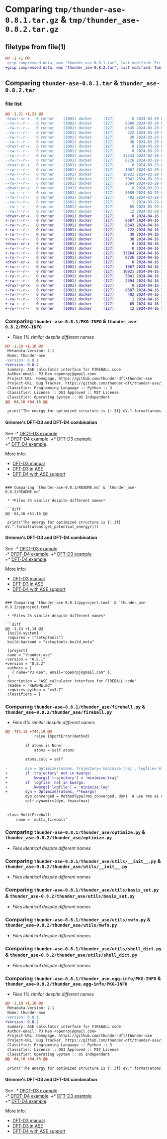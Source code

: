 # Comparing `tmp/thunder-ase-0.8.1.tar.gz` & `tmp/thunder_ase-0.8.2.tar.gz`

## filetype from file(1)

```diff
@@ -1 +1 @@
-gzip compressed data, was "thunder-ase-0.8.1.tar", last modified: Fri Mar 29 02:33:04 2024, max compression
+gzip compressed data, was "thunder_ase-0.8.2.tar", last modified: Tue Apr 16 11:34:11 2024, max compression
```

## Comparing `thunder-ase-0.8.1.tar` & `thunder_ase-0.8.2.tar`

### file list

```diff
@@ -1,21 +1,21 @@
-drwxr-xr-x   0 runner    (1001) docker     (127)        0 2024-03-29 02:33:04.243111 thunder-ase-0.8.1/
--rw-r--r--   0 runner    (1001) docker     (127)     8689 2024-03-29 02:33:04.243111 thunder-ase-0.8.1/PKG-INFO
--rw-r--r--   0 runner    (1001) docker     (127)     8345 2024-03-29 02:32:55.000000 thunder-ase-0.8.1/README.md
--rw-r--r--   0 runner    (1001) docker     (127)      722 2024-03-29 02:32:55.000000 thunder-ase-0.8.1/pyproject.toml
--rw-r--r--   0 runner    (1001) docker     (127)       38 2024-03-29 02:33:04.243111 thunder-ase-0.8.1/setup.cfg
--rw-r--r--   0 runner    (1001) docker     (127)       38 2024-03-29 02:32:55.000000 thunder-ase-0.8.1/setup.py
-drwxr-xr-x   0 runner    (1001) docker     (127)        0 2024-03-29 02:33:04.243111 thunder-ase-0.8.1/thunder_ase/
--rw-r--r--   0 runner    (1001) docker     (127)        0 2024-03-29 02:32:55.000000 thunder-ase-0.8.1/thunder_ase/__init__.py
--rw-r--r--   0 runner    (1001) docker     (127)    33543 2024-03-29 02:32:55.000000 thunder-ase-0.8.1/thunder_ase/fireball.py
--rw-r--r--   0 runner    (1001) docker     (127)     6726 2024-03-29 02:32:55.000000 thunder-ase-0.8.1/thunder_ase/optimize.py
-drwxr-xr-x   0 runner    (1001) docker     (127)        0 2024-03-29 02:33:04.243111 thunder-ase-0.8.1/thunder_ase/utils/
--rw-r--r--   0 runner    (1001) docker     (127)     1967 2024-03-29 02:32:55.000000 thunder-ase-0.8.1/thunder_ase/utils/__init__.py
--rw-r--r--   0 runner    (1001) docker     (127)    10921 2024-03-29 02:32:55.000000 thunder-ase-0.8.1/thunder_ase/utils/basis_set.py
--rw-r--r--   0 runner    (1001) docker     (127)     5041 2024-03-29 02:32:55.000000 thunder-ase-0.8.1/thunder_ase/utils/mwfn.py
--rw-r--r--   0 runner    (1001) docker     (127)     2694 2024-03-29 02:32:55.000000 thunder-ase-0.8.1/thunder_ase/utils/shell_dict.py
-drwxr-xr-x   0 runner    (1001) docker     (127)        0 2024-03-29 02:33:04.243111 thunder-ase-0.8.1/thunder_ase.egg-info/
--rw-r--r--   0 runner    (1001) docker     (127)     8689 2024-03-29 02:33:04.000000 thunder-ase-0.8.1/thunder_ase.egg-info/PKG-INFO
--rw-r--r--   0 runner    (1001) docker     (127)      402 2024-03-29 02:33:04.000000 thunder-ase-0.8.1/thunder_ase.egg-info/SOURCES.txt
--rw-r--r--   0 runner    (1001) docker     (127)        1 2024-03-29 02:33:04.000000 thunder-ase-0.8.1/thunder_ase.egg-info/dependency_links.txt
--rw-r--r--   0 runner    (1001) docker     (127)       65 2024-03-29 02:33:04.000000 thunder-ase-0.8.1/thunder_ase.egg-info/entry_points.txt
--rw-r--r--   0 runner    (1001) docker     (127)       12 2024-03-29 02:33:04.000000 thunder-ase-0.8.1/thunder_ase.egg-info/top_level.txt
+drwxr-xr-x   0 runner    (1001) docker     (127)        0 2024-04-16 11:34:11.506564 thunder_ase-0.8.2/
+-rw-r--r--   0 runner    (1001) docker     (127)     8687 2024-04-16 11:34:11.506564 thunder_ase-0.8.2/PKG-INFO
+-rw-r--r--   0 runner    (1001) docker     (127)     8343 2024-04-16 11:34:06.000000 thunder_ase-0.8.2/README.md
+-rw-r--r--   0 runner    (1001) docker     (127)      722 2024-04-16 11:34:06.000000 thunder_ase-0.8.2/pyproject.toml
+-rw-r--r--   0 runner    (1001) docker     (127)       38 2024-04-16 11:34:11.506564 thunder_ase-0.8.2/setup.cfg
+-rw-r--r--   0 runner    (1001) docker     (127)       38 2024-04-16 11:34:06.000000 thunder_ase-0.8.2/setup.py
+drwxr-xr-x   0 runner    (1001) docker     (127)        0 2024-04-16 11:34:11.502565 thunder_ase-0.8.2/thunder_ase/
+-rw-r--r--   0 runner    (1001) docker     (127)        0 2024-04-16 11:34:06.000000 thunder_ase-0.8.2/thunder_ase/__init__.py
+-rw-r--r--   0 runner    (1001) docker     (127)    33664 2024-04-16 11:34:06.000000 thunder_ase-0.8.2/thunder_ase/fireball.py
+-rw-r--r--   0 runner    (1001) docker     (127)     6726 2024-04-16 11:34:06.000000 thunder_ase-0.8.2/thunder_ase/optimize.py
+drwxr-xr-x   0 runner    (1001) docker     (127)        0 2024-04-16 11:34:11.506564 thunder_ase-0.8.2/thunder_ase/utils/
+-rw-r--r--   0 runner    (1001) docker     (127)     1967 2024-04-16 11:34:06.000000 thunder_ase-0.8.2/thunder_ase/utils/__init__.py
+-rw-r--r--   0 runner    (1001) docker     (127)    10921 2024-04-16 11:34:06.000000 thunder_ase-0.8.2/thunder_ase/utils/basis_set.py
+-rw-r--r--   0 runner    (1001) docker     (127)     5041 2024-04-16 11:34:06.000000 thunder_ase-0.8.2/thunder_ase/utils/mwfn.py
+-rw-r--r--   0 runner    (1001) docker     (127)     2694 2024-04-16 11:34:06.000000 thunder_ase-0.8.2/thunder_ase/utils/shell_dict.py
+drwxr-xr-x   0 runner    (1001) docker     (127)        0 2024-04-16 11:34:11.506564 thunder_ase-0.8.2/thunder_ase.egg-info/
+-rw-r--r--   0 runner    (1001) docker     (127)     8687 2024-04-16 11:34:11.000000 thunder_ase-0.8.2/thunder_ase.egg-info/PKG-INFO
+-rw-r--r--   0 runner    (1001) docker     (127)      402 2024-04-16 11:34:11.000000 thunder_ase-0.8.2/thunder_ase.egg-info/SOURCES.txt
+-rw-r--r--   0 runner    (1001) docker     (127)        1 2024-04-16 11:34:11.000000 thunder_ase-0.8.2/thunder_ase.egg-info/dependency_links.txt
+-rw-r--r--   0 runner    (1001) docker     (127)       65 2024-04-16 11:34:11.000000 thunder_ase-0.8.2/thunder_ase.egg-info/entry_points.txt
+-rw-r--r--   0 runner    (1001) docker     (127)       12 2024-04-16 11:34:11.000000 thunder_ase-0.8.2/thunder_ase.egg-info/top_level.txt
```

### Comparing `thunder-ase-0.8.1/PKG-INFO` & `thunder_ase-0.8.2/PKG-INFO`

 * *Files 1% similar despite different names*

```diff
@@ -1,10 +1,10 @@
 Metadata-Version: 2.1
 Name: thunder-ase
-Version: 0.8.1
+Version: 0.8.2
 Summary: ASE calculator interface for FIREBALL code
 Author-email: PJ Ren <openrpj@gmail.com>
 Project-URL: Homepage, https://github.com/thunder-dft/thunder-ase
 Project-URL: Bug Tracker, https://github.com/thunder-dft/thunder-ase/issues
 Classifier: Programming Language :: Python :: 3
 Classifier: License :: OSI Approved :: MIT License
 Classifier: Operating System :: OS Independent
@@ -64,16 +64,16 @@
 
 print("The energy for optimized structure is {:.3f} eV.".format(atoms.get_potential_energy()))
 ```
 
 #### Grimme's DFT-D3 and DFT-D4 combination
 
 See 
-* [DFDT-D3 example](examples/6_Benzene_DFT-D3/Benzene_DFT-D3.ipynb)  
-* [DFDT-D4 example](examples/6_Benzene_DFT-D4/Benzene_DFT-D4.ipynb).
+* [DFT-D3 example](examples/6_Benzene_DFT-D3/Benzene_DFT-D3.ipynb)  
+* [DFT-D4 example](examples/6_Benzene_DFT-D4/Benzene_DFT-D4.ipynb).
 
 More info: 
 * [DFT-D3 manual](https://www.chemiebn.uni-bonn.de/pctc/mulliken-center/software/dft-d3/get-the-current-version-of-dft-d3)
 * [DFT-D3 in ASE](https://wiki.fysik.dtu.dk/ase/ase/calculators/dftd3.html)
 * [DFT-D4 with ASE support](https://dftd4.readthedocs.io/en/latest/reference/ase.html)
```

### Comparing `thunder-ase-0.8.1/README.md` & `thunder_ase-0.8.2/README.md`

 * *Files 4% similar despite different names*

```diff
@@ -51,16 +51,16 @@
 
 print("The energy for optimized structure is {:.3f} eV.".format(atoms.get_potential_energy()))
 ```
 
 #### Grimme's DFT-D3 and DFT-D4 combination
 
 See 
-* [DFDT-D3 example](examples/6_Benzene_DFT-D3/Benzene_DFT-D3.ipynb)  
-* [DFDT-D4 example](examples/6_Benzene_DFT-D4/Benzene_DFT-D4.ipynb).
+* [DFT-D3 example](examples/6_Benzene_DFT-D3/Benzene_DFT-D3.ipynb)  
+* [DFT-D4 example](examples/6_Benzene_DFT-D4/Benzene_DFT-D4.ipynb).
 
 More info: 
 * [DFT-D3 manual](https://www.chemiebn.uni-bonn.de/pctc/mulliken-center/software/dft-d3/get-the-current-version-of-dft-d3)
 * [DFT-D3 in ASE](https://wiki.fysik.dtu.dk/ase/ase/calculators/dftd3.html)
 * [DFT-D4 with ASE support](https://dftd4.readthedocs.io/en/latest/reference/ase.html)
```

### Comparing `thunder-ase-0.8.1/pyproject.toml` & `thunder_ase-0.8.2/pyproject.toml`

 * *Files 2% similar despite different names*

```diff
@@ -1,14 +1,14 @@
 [build-system]
 requires = ["setuptools"]
 build-backend = "setuptools.build_meta"
 
 [project]
 name = "thunder-ase"
-version = "0.8.1"
+version = "0.8.2"
 authors = [
   { name="PJ Ren", email="openrpj@gmail.com" },
 ]
 description = "ASE calculator interface for FIREBALL code"
 readme = "README.md"
 requires-python = ">=3.7"
 classifiers = [
```

### Comparing `thunder-ase-0.8.1/thunder_ase/fireball.py` & `thunder_ase-0.8.2/thunder_ase/fireball.py`

 * *Files 0% similar despite different names*

```diff
@@ -744,15 +744,19 @@
             raise ImportError(method)
 
         if atoms is None:
             atoms = self.atoms
 
         atoms.calc = self
 
-        dyn = Optimizer(atoms, trajectory='minimize.traj', logfile='minimize.log', **kwargs)
+        if 'trajectory' not in kwargs:
+            kwargs['trajectory'] = 'minimize.traj'
+        if 'logfile' not in kwargs:
+            kwargs['logfile'] = 'minimize.log'
+        dyn = Optimizer(atoms, **kwargs)
         dyn.converged = MethodType(rms_converged, dyn)  # use rms as convergence criteria instead of fmax
         self.dynamics(dyn, fmax=fmax)
 
 
 class MultiFireball:
     name = 'multi_fireball'
```

### Comparing `thunder-ase-0.8.1/thunder_ase/optimize.py` & `thunder_ase-0.8.2/thunder_ase/optimize.py`

 * *Files identical despite different names*

### Comparing `thunder-ase-0.8.1/thunder_ase/utils/__init__.py` & `thunder_ase-0.8.2/thunder_ase/utils/__init__.py`

 * *Files identical despite different names*

### Comparing `thunder-ase-0.8.1/thunder_ase/utils/basis_set.py` & `thunder_ase-0.8.2/thunder_ase/utils/basis_set.py`

 * *Files identical despite different names*

### Comparing `thunder-ase-0.8.1/thunder_ase/utils/mwfn.py` & `thunder_ase-0.8.2/thunder_ase/utils/mwfn.py`

 * *Files identical despite different names*

### Comparing `thunder-ase-0.8.1/thunder_ase/utils/shell_dict.py` & `thunder_ase-0.8.2/thunder_ase/utils/shell_dict.py`

 * *Files identical despite different names*

### Comparing `thunder-ase-0.8.1/thunder_ase.egg-info/PKG-INFO` & `thunder_ase-0.8.2/thunder_ase.egg-info/PKG-INFO`

 * *Files 1% similar despite different names*

```diff
@@ -1,10 +1,10 @@
 Metadata-Version: 2.1
 Name: thunder-ase
-Version: 0.8.1
+Version: 0.8.2
 Summary: ASE calculator interface for FIREBALL code
 Author-email: PJ Ren <openrpj@gmail.com>
 Project-URL: Homepage, https://github.com/thunder-dft/thunder-ase
 Project-URL: Bug Tracker, https://github.com/thunder-dft/thunder-ase/issues
 Classifier: Programming Language :: Python :: 3
 Classifier: License :: OSI Approved :: MIT License
 Classifier: Operating System :: OS Independent
@@ -64,16 +64,16 @@
 
 print("The energy for optimized structure is {:.3f} eV.".format(atoms.get_potential_energy()))
 ```
 
 #### Grimme's DFT-D3 and DFT-D4 combination
 
 See 
-* [DFDT-D3 example](examples/6_Benzene_DFT-D3/Benzene_DFT-D3.ipynb)  
-* [DFDT-D4 example](examples/6_Benzene_DFT-D4/Benzene_DFT-D4.ipynb).
+* [DFT-D3 example](examples/6_Benzene_DFT-D3/Benzene_DFT-D3.ipynb)  
+* [DFT-D4 example](examples/6_Benzene_DFT-D4/Benzene_DFT-D4.ipynb).
 
 More info: 
 * [DFT-D3 manual](https://www.chemiebn.uni-bonn.de/pctc/mulliken-center/software/dft-d3/get-the-current-version-of-dft-d3)
 * [DFT-D3 in ASE](https://wiki.fysik.dtu.dk/ase/ase/calculators/dftd3.html)
 * [DFT-D4 with ASE support](https://dftd4.readthedocs.io/en/latest/reference/ase.html)
```


